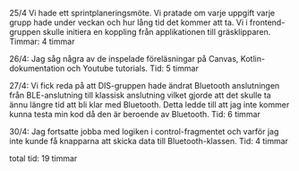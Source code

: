 25/4 Vi hade ett sprintplaneringsmöte. Vi pratade om varje uppgift varje grupp hade under veckan och hur lång tid det kommer att ta. Vi i frontend-gruppen skulle initiera en koppling från applikationen till gräsklipparen.
Timmar: 4 timmar

26/4: Jag såg några av de inspelade föreläsningar på Canvas, Kotlin-dokumentation och Youtube tutorials.
Tid: 5 timmar

27/4: Vi fick reda på att DIS-gruppen hade ändrat Bluetooth anslutningen från BLE-anslutning till klassisk anslutning vilket gjorde att det skulle ta ännu längre tid att bli klar med Bluetooth. Detta ledde till att jag inte kommer kunna testa min kod då den är beroende av Bluetooth.
Tid: 6 timmar

30/4: Jag fortsatte jobba med logiken i control-fragmentet och varför jag inte kunde få knapparna att skicka data till Bluetooth-klassen. 
Tid: 4 timmar

total tid: 19 timmar

